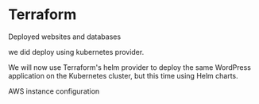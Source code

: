 # Terraform

Deployed websites and databases

we did deploy using kubernetes provider.

We will now use Terraform's helm provider to deploy the same WordPress application on the Kubernetes cluster, but this time using Helm charts.

AWS instance configuration
